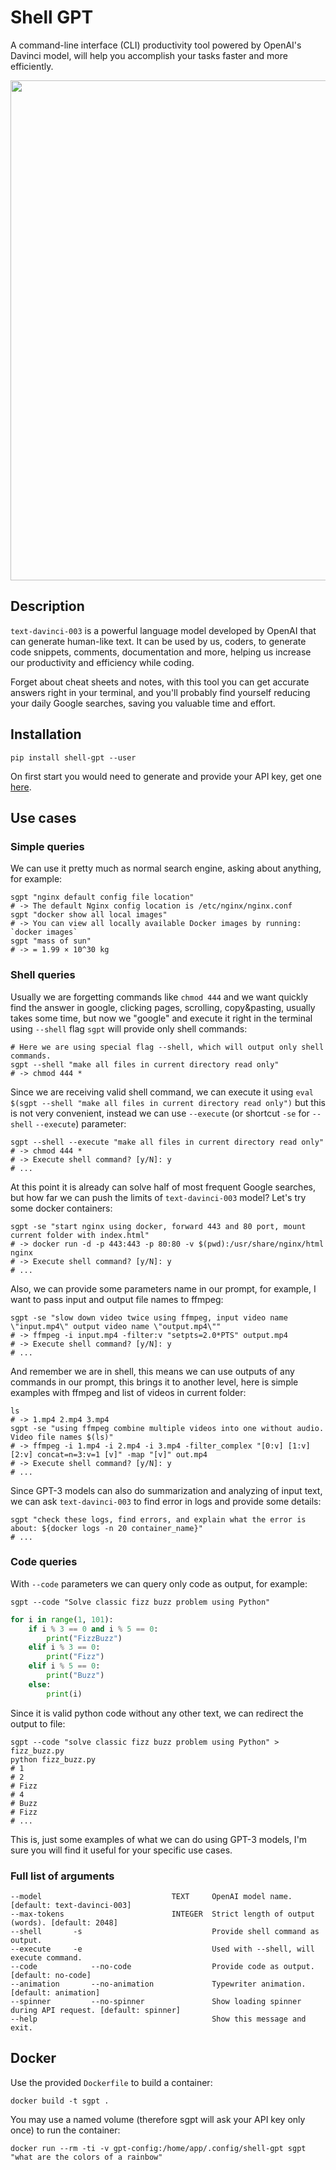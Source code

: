 # Shell GPT
A command-line interface (CLI) productivity tool powered by OpenAI's Davinci model, will help you accomplish your tasks faster and more efficiently.

<div align="center">
    <img src="https://i.ibb.co/VHVSSLL/v2-final-3.gif" width="800"/>
</div>

## Description
`text-davinci-003` is a powerful language model developed by OpenAI that can generate human-like text. It can be used by us, coders, to generate code snippets, comments, documentation and more, helping us increase our productivity and efficiency while coding.

Forget about cheat sheets and notes, with this tool you can get accurate answers right in your terminal, and you'll probably find yourself reducing your daily Google searches, saving you valuable time and effort.

## Installation
```shell
pip install shell-gpt --user
```
On first start you would need to generate and provide your API key, get one [here](https://beta.openai.com/account/api-keys).

## Use cases
### Simple queries
We can use it pretty much as normal search engine, asking about anything, for example:
```shell
sgpt "nginx default config file location"
# -> The default Nginx config location is /etc/nginx/nginx.conf
sgpt "docker show all local images"
# -> You can view all locally available Docker images by running: `docker images`
sgpt "mass of sun"
# -> = 1.99 × 10^30 kg
```
### Shell queries
Usually we are forgetting commands like `chmod 444` and we want quickly find the answer in google, clicking pages, scrolling, copy&pasting, usually takes some time, but now we "google" and execute it right in the terminal using `--shell` flag `sgpt` will provide only shell commands:
```shell
# Here we are using special flag --shell, which will output only shell commands.
sgpt --shell "make all files in current directory read only"
# -> chmod 444 *
```
Since we are receiving valid shell command, we can execute it using `eval $(sgpt --shell "make all files in current directory read only")` but this is not very convenient, instead we can use `--execute` (or shortcut `-se` for `--shell` `--execute`) parameter:
```shell
sgpt --shell --execute "make all files in current directory read only"
# -> chmod 444 *
# -> Execute shell command? [y/N]: y
# ...
```
At this point it is already can solve half of most frequent Google searches, but how far we can push the limits of `text-davinci-003` model? Let's try some docker containers:
```shell
sgpt -se "start nginx using docker, forward 443 and 80 port, mount current folder with index.html"
# -> docker run -d -p 443:443 -p 80:80 -v $(pwd):/usr/share/nginx/html nginx
# -> Execute shell command? [y/N]: y
# ...
```
Also, we can provide some parameters name in our prompt, for example, I want to pass input and output file names to ffmpeg:
```shell
sgpt -se "slow down video twice using ffmpeg, input video name \"input.mp4\" output video name \"output.mp4\""
# -> ffmpeg -i input.mp4 -filter:v "setpts=2.0*PTS" output.mp4
# -> Execute shell command? [y/N]: y
# ...
```
And remember we are in shell, this means we can use outputs of any commands in our prompt, this brings it to another level, here is simple examples with ffmpeg and list of videos in current folder:
```shell
ls
# -> 1.mp4 2.mp4 3.mp4
sgpt -se "using ffmpeg combine multiple videos into one without audio. Video file names $(ls)"
# -> ffmpeg -i 1.mp4 -i 2.mp4 -i 3.mp4 -filter_complex "[0:v] [1:v] [2:v] concat=n=3:v=1 [v]" -map "[v]" out.mp4
# -> Execute shell command? [y/N]: y
# ...
```
Since GPT-3 models can also do summarization and analyzing of input text, we can ask `text-davinci-003` to find error in logs and provide some details:
```shell
sgpt "check these logs, find errors, and explain what the error is about: ${docker logs -n 20 container_name}"
# ...
```
### Code queries
With `--code` parameters we can query only code as output, for example:
```shell
sgpt --code "Solve classic fizz buzz problem using Python"
```
```python
for i in range(1, 101):
    if i % 3 == 0 and i % 5 == 0:
        print("FizzBuzz")
    elif i % 3 == 0:
        print("Fizz")
    elif i % 5 == 0:
        print("Buzz")
    else:
        print(i)
```
Since it is valid python code without any other text, we can redirect the output to file:
```shell
sgpt --code "solve classic fizz buzz problem using Python" > fizz_buzz.py
python fizz_buzz.py
# 1
# 2
# Fizz
# 4
# Buzz
# Fizz
# ...
```
This is, just some examples of what we can do using GPT-3 models, I'm sure you will find it useful for your specific use cases.

### Full list of arguments
```shell
--model                             TEXT     OpenAI model name. [default: text-davinci-003]
--max-tokens                        INTEGER  Strict length of output (words). [default: 2048]
--shell       -s                             Provide shell command as output.
--execute     -e                             Used with --shell, will execute command.
--code            --no-code                  Provide code as output. [default: no-code]
--animation       --no-animation             Typewriter animation. [default: animation]
--spinner         --no-spinner               Show loading spinner during API request. [default: spinner]
--help                                       Show this message and exit.
```

## Docker
Use the provided `Dockerfile` to build a container:
```shell
docker build -t sgpt .
```

You may use a named volume (therefore sgpt will ask your API key only once) to run the container:
```shell
docker run --rm -ti -v gpt-config:/home/app/.config/shell-gpt sgpt "what are the colors of a rainbow"
```


